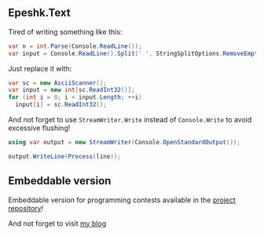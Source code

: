 ﻿## Epeshk.Text

Tired of writing something like this:
```csharp
var n = int.Parse(Console.ReadLine());
var input = Console.ReadLine().Split(' ', StringSplitOptions.RemoveEmptyEntries).Select(int.Parse).ToArray();
```

Just replace it with:
```csharp
var sc = new AsciiScanner();
var input = new int[sc.ReadInt32()];
for (int i = 0; i < input.Length; ++i)
  input[i] = sc.ReadInt32();
```

And not forget to use `StreamWriter.Write` instead of `Console.Write` to avoid excessive flushing!

```csharp
using var output = new StreamWriter(Console.OpenStandardOutput());

output.WriteLine(Process(line));
```

## Embeddable version

Embeddable version for programming contests available in the [project repository](https://github.com/epeshk/epeshk.text/blob/master/Epeshk.Text.Reduced/AsciiScanner.cs)!

And not forget to visit [my blog](https://epeshk.github.io)
